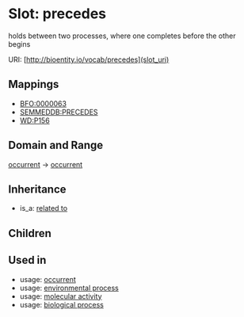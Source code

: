 # Slot: precedes


holds between two processes, where one completes before the other begins

URI: [http://bioentity.io/vocab/precedes](slot_uri)
## Mappings

 * [BFO:0000063](http://purl.obolibrary.org/obo/BFO_0000063)
 * [SEMMEDDB:PRECEDES](http://purl.obolibrary.org/obo/SEMMEDDB_PRECEDES)
 * [WD:P156](http://purl.obolibrary.org/obo/WD_P156)
## Domain and Range

[occurrent](Occurrent.md) -> [occurrent](Occurrent.md)
## Inheritance

 *  is_a: [related to](related_to.md)
## Children

## Used in

 *  usage: [occurrent](Occurrent.md)
 *  usage: [environmental process](EnvironmentalProcess.md)
 *  usage: [molecular activity](MolecularActivity.md)
 *  usage: [biological process](BiologicalProcess.md)
